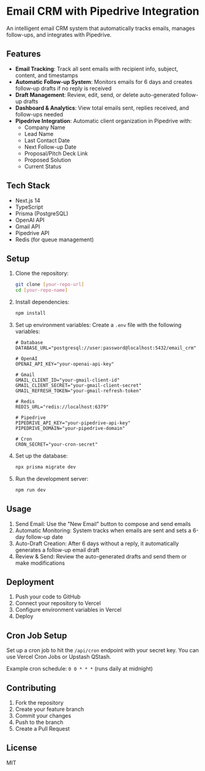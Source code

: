 # Email CRM with Pipedrive Integration

An intelligent email CRM system that automatically tracks emails, manages follow-ups, and integrates with Pipedrive.

## Features

- **Email Tracking**: Track all sent emails with recipient info, subject, content, and timestamps
- **Automatic Follow-up System**: Monitors emails for 6 days and creates follow-up drafts if no reply is received
- **Draft Management**: Review, edit, send, or delete auto-generated follow-up drafts
- **Dashboard & Analytics**: View total emails sent, replies received, and follow-ups needed
- **Pipedrive Integration**: Automatic client organization in Pipedrive with:
  - Company Name
  - Lead Name
  - Last Contact Date
  - Next Follow-up Date
  - Proposal/Pitch Deck Link
  - Proposed Solution
  - Current Status

## Tech Stack

- Next.js 14
- TypeScript
- Prisma (PostgreSQL)
- OpenAI API
- Gmail API
- Pipedrive API
- Redis (for queue management)

## Setup

1. Clone the repository:
   ```bash
   git clone [your-repo-url]
   cd [your-repo-name]
   ```

2. Install dependencies:
   ```bash
   npm install
   ```

3. Set up environment variables:
   Create a `.env` file with the following variables:
   ```env
   # Database
   DATABASE_URL="postgresql://user:password@localhost:5432/email_crm"

   # OpenAI
   OPENAI_API_KEY="your-openai-api-key"

   # Gmail
   GMAIL_CLIENT_ID="your-gmail-client-id"
   GMAIL_CLIENT_SECRET="your-gmail-client-secret"
   GMAIL_REFRESH_TOKEN="your-gmail-refresh-token"

   # Redis
   REDIS_URL="redis://localhost:6379"

   # Pipedrive
   PIPEDRIVE_API_KEY="your-pipedrive-api-key"
   PIPEDRIVE_DOMAIN="your-pipedrive-domain"

   # Cron
   CRON_SECRET="your-cron-secret"
   ```

4. Set up the database:
   ```bash
   npx prisma migrate dev
   ```

5. Run the development server:
   ```bash
   npm run dev
   ```

## Usage

1. Send Email: Use the "New Email" button to compose and send emails
2. Automatic Monitoring: System tracks when emails are sent and sets a 6-day follow-up date
3. Auto-Draft Creation: After 6 days without a reply, it automatically generates a follow-up email draft
4. Review & Send: Review the auto-generated drafts and send them or make modifications

## Deployment

1. Push your code to GitHub
2. Connect your repository to Vercel
3. Configure environment variables in Vercel
4. Deploy

## Cron Job Setup

Set up a cron job to hit the `/api/cron` endpoint with your secret key. You can use Vercel Cron Jobs or Upstash QStash.

Example cron schedule: `0 0 * * *` (runs daily at midnight)

## Contributing

1. Fork the repository
2. Create your feature branch
3. Commit your changes
4. Push to the branch
5. Create a Pull Request

## License

MIT 